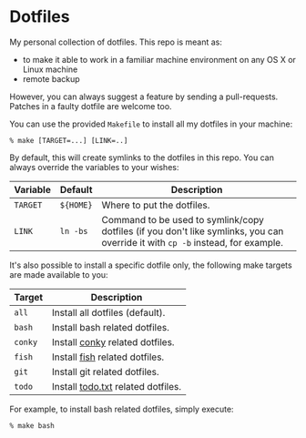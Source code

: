 # Dotfiles
My personal collection of dotfiles. This repo is meant as:

- to make it able to work in a familiar machine environment on any OS X or
  Linux machine
- remote backup

However, you can always suggest a feature by sending a pull-requests. Patches
in a faulty dotfile are welcome too.

You can use the provided `Makefile` to install all my dotfiles in your machine:

    % make [TARGET=...] [LINK=..]

By default, this will create symlinks to the dotfiles in this repo. You can
always override the variables to your wishes:

Variable | Default   | Description
-------- | --------- | -------------------------------------------------------
`TARGET` | `${HOME}` | Where to put the dotfiles.
`LINK`   | `ln -bs`  | Command to be used to symlink/copy dotfiles (if you don't like symlinks, you can override it with `cp -b` instead, for example.

It's also possible to install a specific dotfile only, the following make
targets are made available to you:

Target  | Description
------- | --------------------------------------------------------------------
`all`   | Install all dotfiles (default).
`bash`  | Install bash related dotfiles.
`conky` | Install [conky][] related dotfiles.
`fish`  | Install [fish][] related dotfiles.
`git`   | Install git related dotfiles.
`todo`  | Install [todo.txt][] related dotfiles.

For example, to install bash related dotfiles, simply execute:

    % make bash

[conky]: http://conky.sourceforge.net/
[fish]: http://fishshell.com/
[todo.txt]: https://github.com/ginatrapani/todo.txt-cli
